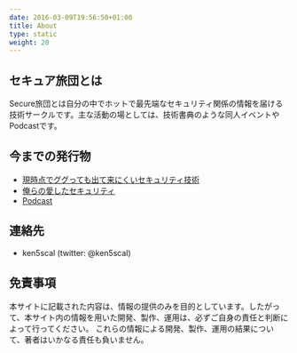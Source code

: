 ```yaml
---
date: 2016-03-09T19:56:50+01:00
title: About
type: static
weight: 20
---
```


## セキュア旅団とは

Secure旅団とは自分の中でホットで最先端なセキュリティ関係の情報を届ける技術サークルです。主な活動の場としては、技術書典のような同人イベントやPodcastです。

## 今までの発行物
* [現時点でググっても出て来にくいセキュリティ技術](https://secure-brigade.booth.pm/items/986229)
* [俺らの愛したセキュリティ](https://booth.pm/ja/items/864595)
* [Podcast](/podcast/)

## 連絡先
* ken5scal (twitter: @ken5scal)

## 免責事項
本サイトに記載された内容は、情報の提供のみを目的としています。したがって、本サイト内の情報を用いた開発、製作、運用は、必ずご自身の責任と判断によって行ってください。
これらの情報による開発、製作、運用の結果について、著者はいかなる責任も負いません。
